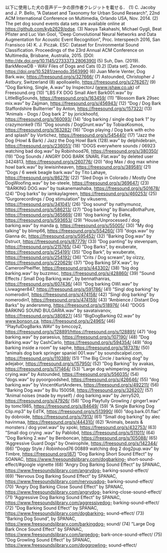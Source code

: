以下に使用した犬の音声データの原作者クレジットを載せる．
(1) C. Jacoby and J. P. Bello, ”A Dataset and Taxonomy for Urban Sound Research”,
22nd ACM International Conference on Multimedia, Orlando USA, Nov. 2014.
(2) The pet dog sound events data sets are available online at https://github.com/kyb2629/pdse.
(3) Naoya Takahashi, Michael Gygli, Beat Pfister and Luc Van Gool, ”Deep Convolutional
Neural Networks and Data Augmentation for Acoustic Event Recognition”,
Proc. Interspeech 2016, San Fransisco
(4) K. J. Piczak. ESC: Dataset for Environmental Sound Classification. Proceedings of
the 23rd Annual ACM Conference on Multimedia, Brisbane, Australia, 2015. [DOI:
http://dx.doi.org/10.1145/2733373.2806390]
(5) Suh, Dan. (2019). BarkMeowDB - WAV Files of Dogs and Cats (0.2) [Data set].
Zenodo. https://doi.org/10.5281/zenodo.3563990
(6) Juan Merie Venter, Dog Bark.wav, https://freesound.org/s/327666/
(7) Astounded, Christopher J Astbury, Switzerland
(8) apolloaiello, https://freesound.org/s/276267/
(9) ”Dog Barking, Single, A.wav” by InspectorJ (www.jshaw.co.uk) of Freesound.org
(10) ”LBS FX DOG Small Alert Bark001.wav” by LittleBigSounds, https://freesound.org/s/163459/
(11) ”Blossom Bark 29sec mix.wav” by Zajjman, https://freesound.org/s/456943/
(12) ”Dog / Dog Bark Staffordshire Bullterrier” by Anton, https://freesound.org/s/157322/
(13) ”Animals - Dogs / Dog bark 2” by jorickhoofd, https://freesound.org/s/160093/
(14) ”dog barking / single dog bark 1” by crazymonke9
(15) ”Dog sounds / DogGrunt.wav” by TobiasKosmos, https://freesound.org/s/163282/
(16) ”Dogs playing / Dog bark with echo and splash” by Vortichez, https://freesound.org/s/545440/
(17) ”Jazz the Dog (Howl & Bark) / Jazz the Dog Howl Bark (128).wav” by delphidebrain,
https://freesound.org/s/236051/
(18) ”DOGS everywhere sounds / 06923 watching bad dog.wav” by Robinhood76, https://freesound.org/s/380350/
(19) ”Dog Sounds / ANGRY DOG BARK SNARL Flat.wav” by deleted user 3424813,
https://freesound.org/s/260776/
(20) ”dog Max / dog max whine howl bark.wav” by lewisinheaven, https://freesound.org/s/389581/
(21) ”Dogs / 6 week beagle bark.wav” by Tito Lahaye, https://freesound.org/s/86279/
(22) ”Sled Dogs in Colorado / Mostly One DogWoofing.wav” by be-steele, https://freesound.org/s/369647/
(23) ”BARKING DOG.wav” by tsakanemashaba, https://freesound.org/s/501678/
(24) ”Dog barks” by iamkaylagreen, https://freesound.org/s/460253/
(25) ”Gurgorecordings / Dog stimulation” by vikuserro, https://freesound.org/s/341041/
(26) ”Dog sound” by nathymunoz, https://freesound.org/s/586213/
(27) ”Dog barking” by BiancaBothaPure, https://freesound.org/s/365669/
(28) ”dog barking” by Eelke, https://freesound.org/s/593653/
(29) ”House/Unprocessed / dog barking.wav” by manda g, https://freesound.org/s/55005/
(30) ”My dog talking” by blimp66, https://freesound.org/s/554260/
(31) ”dogs.wav” by Gianna dc, https://freesound.org/s/595452/
(32) ”Barking Dog.wav” by Dstruct, https://freesound.org/s/87779/
(33) ”Dog panting” by stevenpam, https://freesound.org/s/215765/
(34) ”Dog Barks”, by exuberate, https://freesound.org/s/254191/
(35) ”Dog Bark”, by wxuberate, https://freesound.org/s/254192/
(36) ”Crits / Dog scream”, by olzzy, https://freesound.org/s/220629/
(37) ”Dog Barking SFX.wav”, by CameronPheiffer, https://freesound.org/s/443302/
(38) ”big dog barking.wav” by buzzmsc, https://freesound.org/s/428860/
(39) ”Sound Effects / Small Dog Barking.wav”, by bennathanras, https://freesound.org/s/607436/
(40) ”Dog barking OWI.wav” by Livwagner847, https://freesound.org/s/591786/
(41) ”Singl dog barking” by nomerodin1, https://freesound.org/s/474158/
(42) ”Singl dog barking” by nomerodin1, https://freesound.org/s/474159/
(43) ”Ambience / Distant Dog Barks” by andersmmg, https://freesound.org/s/518976/
(44) ”DOGS BARKING SOUND BULGARIA.wav” by savataivanov, https://freesound.org/s/380827/
(45) ”BigDogBarking 02.wav” by www.bonson.ca, https://freesound.org/s/24965/
(46) ”PlayfulDogBarks.WAV” by bmccoy2, https://freesound.org/s/128891/https://freesound.org/s/128891/
(47) ”dog barking.wav” by paraesius, https://freesound.org/s/107190/
(48) ”Dog Barking.wav” by CashCarlo, https://freesound.org/s/594354/
(49) ”dog barking inside a room” by saphe, https://freesound.org/s/187378/
(50) ”animals dog bark springer spaniel 001.wav” by soundscalpel.com, https://freesound.org/s/110389/
(51) ”The Big Circle / barking dog” by adejabor, https://freesound.org/s/157950/
(52) ”Dog Barking” by avakas, https://freesound.org/s/171464/
(53) ”Large dog whimpering whining crying.wav” by Astounded, https://freesound.org/s/556035/
(54) ”dogs.wav” by pyoorgoodshed, https://freesound.org/s/426646/
(55) ”dog barking.wav” by VincentKurtAnderes, https://freesound.org/s/492211/
(56) ”Barking Dog.wav” by Blu 150058, https://freesound.org/s/326207/
(57) ”Animal noises (made by myself) / dog barking.wav” by Jerry520, https://freesound.org/s/47926/
(58) ”Dog Playfully Growling / ginger1.wav” by tomc1985, https://freesound.org/s/84649/
(59) ”A Single Barking Dog Clip.mp3” by EdTK, https://freesound.org/s/513990/
(60) ”dog.bark.01.flac” by dobroide, https://freesound.org/s/7913/
(61) ”Small dog barking” by alec havinmaa, https://freesound.org/s/444310/
(62) ”Animals, beasts &amp; monsters / dog yowl.wav” by xpoki, https://freesound.org/s/432753/
(63) ”Small dog crying .wav” by Pablobd, https://freesound.org/s/511011/
(64) ”Dog Barking 2.wav” by Benboncan, https://freesound.org/s/105088/
(65) ”Aggressive Guard Dogs” by Oneirophile, https://freesound.org/s/142344/
(66) ”Doggy Style / Robinhood76 00889 watching dog 2 dog2pup.wav” by Timbre, https://freesound.org/(67) ”Dog Barking Short Sound Effect” by SOANAC, https://www.freesoundslibrary.com/dogbarking-
short-sound-effect/#google vignette
(68) ”Angry Dog Barking Sound Effect” by SPANAC, https://www.freesoundslibrary.com/angrydog-
barking-sound-effect/　
(69) ”Nervous Dog Barking Sound Effect” by SPANAC, https://www.freesoundslibrary.com/nervousdog-
barking-sound-effect/
(70) ”Angry Dog Barking Close Sound Effect” by SPANAC, https://www.freesoundslibrary.com/angrydog-
barking-close-sound-effect/
(71) ”Aggressive Dog Barking Sound Effect” by SPANAC, https://www.freesoundslibrary.com/aggressivedog-
barking-sound-effect/
(72) ”Dog Barking Sound Effect” by SPANAC, https://www.freesoundslibrary.com/dogbarking-
sound-effect/
(73) ”Barking Dog Sound”, by SPANAC, https://www.freesoundslibrary.com/barkingdog-
sound/
(74) ”Large Dog Bark Once Sound Effect” by SPANAC, https://www.freesoundslibrary.com/largedog-
bark-once-sound-effect/
(75) ”Dog Growling Sound Effect” by SPANAC, https://www.freesoundslibrary.com/doggrowling-
sound-effect/
